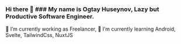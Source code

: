 ### Hi there 👋 ### My name is Ogtay Huseynov, Lazy but Productive Software Engineer.
🔭 I’m currently working as Freelancer,
🌱 I’m currently learning Android, Svelte, TailwindCss, NuxtJS
<!--
**ogtayhuseynov0/ogtayhuseynov0** is a ✨ _special_ ✨ repository because its `README.md` (this file) appears on your GitHub profile.

Here are some ideas to get you started:

- 👯 I’m looking to collaborate on ...
- 🤔 I’m looking for help with ...
- 💬 Ask me about ...
- 📫 How to reach me: ...
- 😄 Pronouns: ...
- ⚡ Fun fact: ...
-->
